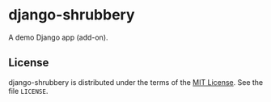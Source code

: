 # django-shrubbery

A demo Django app (add-on).

## License

django-shrubbery is distributed under the terms of the [MIT License](https://choosealicense.com/licenses/mit). See the file `LICENSE`.
